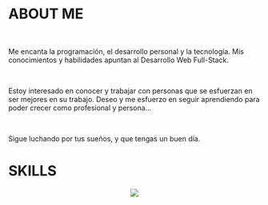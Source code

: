 <h1>ABOUT ME</h1>
    <br>
    <p>Me encanta la programación, el desarrollo personal y la tecnología. Mis conocimientos y habilidades apuntan al Desarrollo Web Full-Stack.</p>
    <br>
    <p>Estoy interesado en conocer y trabajar con personas que se esfuerzan en ser mejores en su trabajo. Deseo y me esfuerzo en seguir aprendiendo para poder crecer como profesional y persona…</p>
    <br>
    <p>Sigue luchando por tus sueños, y que tengas un buen día.</p>
    <h1>SKILLS</h1>
    <p align="center">
  <a href="https://skillicons.dev">
    <img src="https://skillicons.dev/icons?i=html,css,js,ts,nodejs,expressjs,npm,gulp,babel,pug,tailwindcss,bootstrap,react,vite,nextjs,astro,git,github,docker,mysql,postgres,sqlite,mongodb,figma,vscode,ps,debian,linux,windows" />
  </a>
</p>
